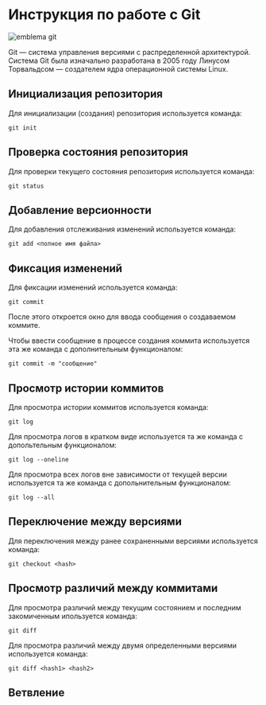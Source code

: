 # **Инструкция по работе с Git**

![emblema git](git.png)

Git — система управления версиями с распределенной архитектурой. Система Git была изначально разработана в 2005 году Линусом Торвальдсом — создателем ядра операционной системы Linux.

## Инициализация репозитория

Для инициализации (создания) репозитория используется команда:

    git init

## Проверка состояния репозитория

Для проверки текущего состояния репозитория используется команда:

    git status

## Добавление версионности

Для добавления отслеживания изменений используется команда:

    git add <полное имя файла>

## Фиксация изменений

Для фиксации изменений используется команда:

    git commit

После этого откроется окно для ввода сообщения о создаваемом коммите.

Чтобы ввести сообщение в процессе создания коммита используется эта же команда с дополнительным функционалом:

    git commit -m "сообщение"

## Просмотр истории коммитов

Для просмотра истории коммитов используется команда:

    git log

Для просмотра логов в кратком виде используется та же команда с допольтельным функционалом:

    git log --oneline

Для просмотра всех логов вне зависимости от текущей версии используется та же команда с допольнительным функционалом:

    git log --all

## Переключение между версиями

Для переключения между ранее сохраненными версиями используется команда:

    git checkout <hash>

## Просмотр различий между коммитами

Для просмотра различий между текущим состоянием и последним закомиченным ипользуется команда:

    git diff

Для просмотра различий между двумя определенными версиями используется команда:

    git diff <hash1> <hash2>

## Ветвление


